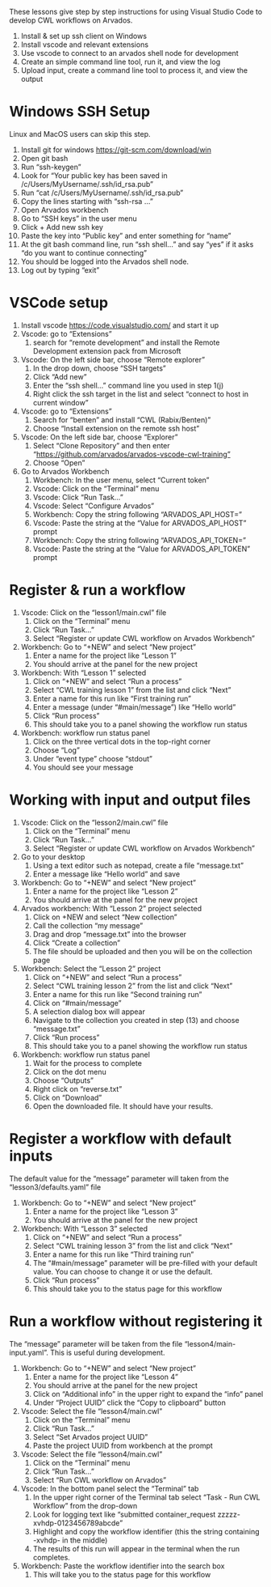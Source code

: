 These lessons give step by step instructions for using Visual Studio
Code to develop CWL workflows on Arvados.

1. Install & set up ssh client on Windows
1. Install vscode and relevant extensions
1. Use vscode to connect to an arvados shell node for development
1. Create an simple command line tool, run it, and view the log
1. Upload input, create a command line tool to process it, and view the output

# Windows SSH Setup

Linux and MacOS users can skip this step.

1. Install git for windows https://git-scm.com/download/win
1. Open git bash
1. Run “ssh-keygen”
1. Look for “Your public key has been saved in /c/Users/MyUsername/.ssh/id_rsa.pub”
1. Run “cat /c/Users/MyUsername/.ssh/id_rsa.pub”
1. Copy the lines starting with “ssh-rsa …”
1. Open Arvados workbench
1. Go to “SSH keys” in the user menu
1. Click + Add new ssh key
1. Paste the key into “Public key” and enter something for “name”
1. At the git bash command line, run “ssh shell…” and say “yes” if it asks “do you want to continue connecting”
1. You should be logged into the Arvados shell node.
1. Log out by typing “exit”

# VSCode setup

1. Install vscode https://code.visualstudio.com/ and start it up
1. Vscode: go to “Extensions”
   1. search for “remote development” and install the Remote Development extension pack from Microsoft
1. Vscode: On the left side bar, choose “Remote explorer”
   1. In the drop down, choose “SSH targets”
   1. Click “Add new”
   1. Enter the “ssh shell…” command line you used in step 1(j)
   1. Right click the ssh target in the list and select “connect to host in current window”
1. Vscode: go to “Extensions”
   1. Search for “benten” and install “CWL (Rabix/Benten)”
   1. Choose “Install extension on the remote ssh host”
1. Vscode: On the left side bar, choose “Explorer”
   1. Select “Clone Repository” and then enter “https://github.com/arvados/arvados-vscode-cwl-training”
   1. Choose “Open”
1. Go to Arvados Workbench
   1. Workbench: In the user menu, select “Current token”
   1. Vscode: Click on the “Terminal” menu
   1. Vscode: Click “Run Task…”
   1. Vscode: Select “Configure Arvados”
   1. Workbench: Copy the string following “ARVADOS_API_HOST=”
   1. Vscode: Paste the string at the “Value for ARVADOS_API_HOST” prompt
   1. Workbench: Copy the string following “ARVADOS_API_TOKEN=”
   1. Vscode: Paste the string at the “Value for ARVADOS_API_TOKEN” prompt

# Register & run a workflow

1. Vscode: Click on the “lesson1/main.cwl” file
   1. Click on the “Terminal” menu
   1. Click “Run Task…”
   1. Select “Register or update CWL workflow on Arvados Workbench”
1. Workbench: Go to “+NEW” and select “New project”
   1. Enter a name for the project like “Lesson 1”
   1. You should arrive at the panel for the new project
1. Workbench: With “Lesson 1” selected
   1. Click on “+NEW” and select “Run a process”
   1. Select “CWL training lesson 1” from the list and click “Next”
   1. Enter a name for this run like “First training run”
   1. Enter a message (under “#main/message”) like “Hello world”
   1. Click “Run process”
   1. This should take you to a panel showing the workflow run status
1. Workbench: workflow run status panel
   1. Click on the three vertical dots in the top-right corner
   1. Choose “Log”
   1. Under “event type” choose “stdout”
   1. You should see your message

# Working with input and output files

1. Vscode: Click on the “lesson2/main.cwl” file
   1. Click on the “Terminal” menu
   1. Click “Run Task…”
   1. Select “Register or update CWL workflow on Arvados Workbench”
1. Go to your desktop
   1. Using a text editor such as notepad, create a file “message.txt”
   1. Enter a message like “Hello world” and save
1. Workbench: Go to “+NEW” and select “New project”
   1. Enter a name for the project like “Lesson 2”
   1. You should arrive at the panel for the new project
1. Arvados workbench: With “Lesson 2” project selected
   1. Click on +NEW and select “New collection”
   1. Call the collection “my message”
   1. Drag and drop “message.txt” into the browser
   1. Click “Create a collection”
   1. The file should be uploaded and then you will be on the collection page
1. Workbench: Select the “Lesson 2” project
   1. Click on “+NEW” and select “Run a process”
   1. Select “CWL training lesson 2” from the list and click “Next”
   1. Enter a name for this run like “Second training run”
   1. Click on “#main/message”
   1. A selection dialog box will appear
   1. Navigate to the collection you created in step (13) and choose “message.txt”
   1. Click “Run process”
   1. This should take you to a panel showing the workflow run status
1. Workbench: workflow run status panel
   1. Wait for the process to complete
   1. Click on the dot menu
   1. Choose “Outputs”
   1. Right click on “reverse.txt”
   1. Click on “Download”
   1. Open the downloaded file.  It should have your results.

# Register a workflow with default inputs

The default value for the “message” parameter will taken from the “lesson3/defaults.yaml” file

1. Workbench: Go to “+NEW” and select “New project”
   1. Enter a name for the project like “Lesson 3”
   1. You should arrive at the panel for the new project
1. Workbench: With “Lesson 3” selected
   1. Click on “+NEW” and select “Run a process”
   1. Select “CWL training lesson 3” from the list and click “Next”
   1. Enter a name for this run like “Third training run”
   1. The “#main/message” parameter will be pre-filled with your default value.  You can choose to change it or use the default.
   1. Click “Run process”
   1. This should take you to the status page for this workflow

# Run a workflow without registering it

The “message” parameter will be taken from the file “lesson4/main-input.yaml”.  This is useful during development.

1. Workbench: Go to “+NEW” and select “New project”
   1. Enter a name for the project like “Lesson 4”
   1. You should arrive at the panel for the new project
   1. Click on “Additional info” in the upper right to expand the “info” panel
   1. Under “Project UUID” click the “Copy to clipboard” button
1. Vscode: Select the file “lesson4/main.cwl”
   1. Click on the “Terminal” menu
   1. Click “Run Task…”
   1. Select “Set Arvados project UUID”
   1. Paste the project UUID from workbench at the prompt
1. Vscode: Select the file “lesson4/main.cwl”
   1. Click on the “Terminal” menu
   1. Click “Run Task…”
   1. Select “Run CWL workflow on Arvados”
1. Vscode: In the bottom panel select the “Terminal” tab
   1. In the upper right corner of the Terminal tab select “Task - Run CWL Workflow” from the drop-down
   1. Look for logging text like “submitted container_request zzzzz-xvhdp-0123456789abcde”
   1. Highlight and copy the workflow identifier (this the string containing -xvhdp- in the middle)
   1. The results of this run will appear in the terminal when the run completes.
1. Workbench: Paste the workflow identifier into the search box
   1. This will take you to the status page for this workflow
